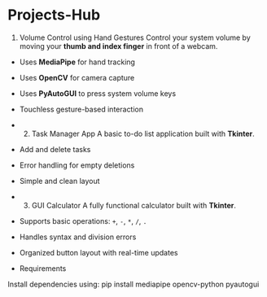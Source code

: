 # Projects-Hub

 1.  Volume Control using Hand Gestures
Control your system volume by moving your **thumb and index finger** in front of a webcam.

- Uses **MediaPipe** for hand tracking
- Uses **OpenCV** for camera capture
- Uses **PyAutoGUI** to press system volume keys
- Touchless gesture-based interaction

- 2. Task Manager App
A basic to-do list application built with **Tkinter**.

- Add and delete tasks
- Error handling for empty deletions
- Simple and clean layout

-  3.  GUI Calculator
A fully functional calculator built with **Tkinter**.

- Supports basic operations: `+`, `-`, `*`, `/`, `.`
- Handles syntax and division errors
- Organized button layout with real-time updates

- Requirements

Install dependencies using:
pip install mediapipe opencv-python pyautogui
